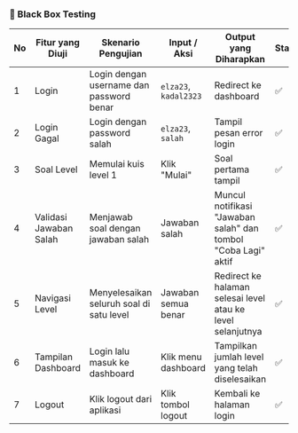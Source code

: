 ### 🔳 Black Box Testing

| No | Fitur yang Diuji        | Skenario Pengujian                                                                 | Input / Aksi                                           | Output yang Diharapkan                                          | Status |
|----|--------------------------|--------------------------------------------------------------------------------------|---------------------------------------------------------|------------------------------------------------------------------|--------|
| 1  | Login                   | Login dengan username dan password benar                                           | `elza23`, `kadal2323`                                  | Redirect ke dashboard                                            | ✅     |
| 2  | Login Gagal             | Login dengan password salah                                                        | `elza23`, `salah`                                      | Tampil pesan error login                                         | ✅     |
| 3  | Soal Level              | Memulai kuis level 1                                                               | Klik "Mulai"                                            | Soal pertama tampil                                              | ✅     |
| 4  | Validasi Jawaban Salah | Menjawab soal dengan jawaban salah                                                 | Jawaban salah                                           | Muncul notifikasi "Jawaban salah" dan tombol "Coba Lagi" aktif   | ✅     |
| 5  | Navigasi Level          | Menyelesaikan seluruh soal di satu level                                           | Jawaban semua benar                                     | Redirect ke halaman selesai level atau ke level selanjutnya      | ✅     |
| 6  | Tampilan Dashboard      | Login lalu masuk ke dashboard                                                      | Klik menu dashboard                                     | Tampilkan jumlah level yang telah diselesaikan                   | ✅     |
| 7  | Logout                  | Klik logout dari aplikasi                                                          | Klik tombol logout                                      | Kembali ke halaman login                                         | ✅     |
